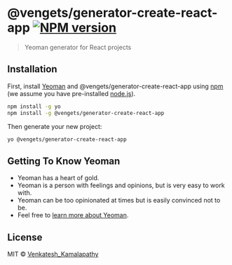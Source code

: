 # @vengets/generator-create-react-app [![NPM version][npm-image]][npm-url]
> Yeoman generator for React projects

## Installation

First, install [Yeoman](http://yeoman.io) and @vengets/generator-create-react-app using [npm](https://www.npmjs.com/) (we assume you have pre-installed [node.js](https://nodejs.org/)).

```bash
npm install -g yo
npm install -g @vengets/generator-create-react-app
```

Then generate your new project:

```bash
yo @vengets/generator-create-react-app
```

## Getting To Know Yeoman

 * Yeoman has a heart of gold.
 * Yeoman is a person with feelings and opinions, but is very easy to work with.
 * Yeoman can be too opinionated at times but is easily convinced not to be.
 * Feel free to [learn more about Yeoman](http://yeoman.io/).

## License

MIT © [Venkatesh_Kamalapathy](vengets@gmail.com)


[npm-image]: https://badge.fury.io/js/@vengets%2Fgenerator-create-react-app.svg
[npm-url]: https://npmjs.org/package/@vengets/generator-create-react-app
